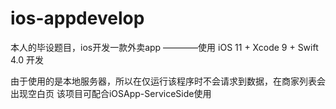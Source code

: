 # ios-appdevelop
本人的毕设题目，ios开发一款外卖app
————使用 iOS 11 + Xcode 9 + Swift 4.0 开发

由于使用的是本地服务器，所以在仅运行该程序时不会请求到数据，在商家列表会出现空白页
该项目可配合iOSApp-ServiceSide使用
